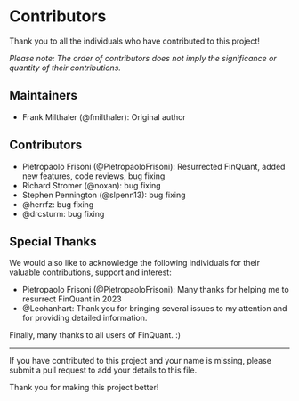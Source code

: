 # Contributors

Thank you to all the individuals who have contributed to this project!

*Please note: The order of contributors does not imply the significance or quantity of their contributions.*

## Maintainers

- Frank Milthaler (@fmilthaler): Original author

## Contributors

- Pietropaolo Frisoni (@PietropaoloFrisoni): Resurrected FinQuant, added new features, code reviews, bug fixing
- Richard Stromer (@noxan): bug fixing
- Stephen Pennington (@slpenn13): bug fixing
- @herrfz: bug fixing
- @drcsturm: bug fixing

## Special Thanks

We would also like to acknowledge the following individuals for their valuable contributions, support and interest:

- Pietropaolo Frisoni (@PietropaoloFrisoni): Many thanks for helping me to resurrect FinQuant in 2023
- @Leohanhart: Thank you for bringing several issues to my attention and for providing detailed information.

Finally, many thanks to all users of FinQuant. :)

---

If you have contributed to this project and your name is missing, please submit a pull request to add your details to this file.

Thank you for making this project better!